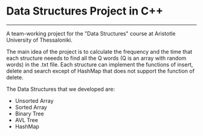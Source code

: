 # Data Structures Project in C++
***

A team-working project for the "Data Structures" course at Aristotle University of Thessaloniki.

The main idea of the project is to calculate the frequency and the time that each structure neeeds to find all the Q words (Q is an array with random words) in the .txt file.
Each structure can implement the functions of insert, delete and search except of HashMap that does not support the function of delete.

The Data Structures that we developed are:
* Unsorted Array
* Sorted Array
* Binary Tree
* AVL Tree
* HashMap
